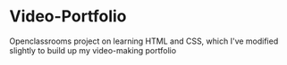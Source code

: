 # Video-Portfolio
Openclassrooms project on learning HTML and CSS, which I've modified slightly to build up my video-making portfolio
